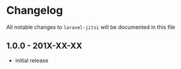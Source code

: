 # Changelog

All notable changes to `laravel-jitsi` will be documented in this file

## 1.0.0 - 201X-XX-XX

- initial release
